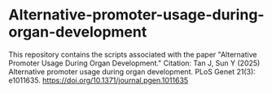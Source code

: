 # Alternative-promoter-usage-during-organ-development
This repository contains the scripts associated with the paper "Alternative Promoter Usage During Organ Development."
Citation: Tan J, Sun Y (2025) Alternative promoter usage during organ development. PLoS Genet 21(3): e1011635. https://doi.org/10.1371/journal.pgen.1011635
